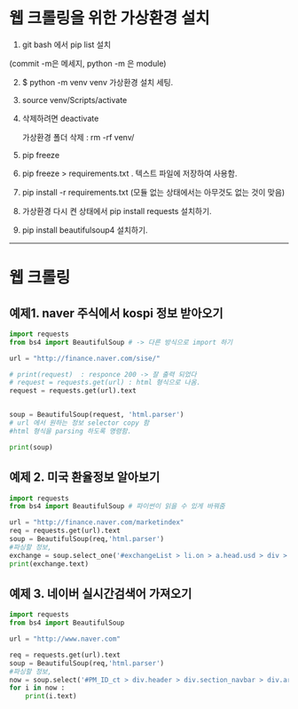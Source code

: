 # 웹 크롤링을 위한 가상환경 설치

1. git bash 에서 pip list 설치 

(commit -m은 메세지, python -m 은 module)



2. $ python -m venv venv 가상환경 설치  세팅.



3.  source venv/Scripts/activate



4. 삭제하려면 deactivate

   가상환경 폴더 삭제 : rm -rf venv/



5. pip freeze 

6. pip freeze > requirements.txt . 텍스트 파일에 저장하여 사용함. 



7. pip install -r requirements.txt (모듈 없는 상태에서는 아무것도 없는 것이 맞음)



8. 가상환경 다시 켠 상태에서 pip install requests 설치하기. 
9. pip install beautifulsoup4 설치하기.





---------

# 웹 크롤링 

## 예제1. naver 주식에서 kospi 정보 받아오기

```python
import requests
from bs4 import BeautifulSoup # -> 다른 방식으로 import 하기 

url = "http://finance.naver.com/sise/"

# print(request)  : responce 200 -> 잘 출력 되었다
# request = requests.get(url) : html 형식으로 나옴.
request = requests.get(url).text


soup = BeautifulSoup(request, 'html.parser') 
# url 에서 원하는 정보 selector copy 함 
#html 형식을 parsing 하도록 명령함. 

print(soup)
```





## 예제 2. 미국 환율정보 알아보기 

```python
import requests
from bs4 import BeautifulSoup # 파이썬이 읽을 수 있게 바꿔줌

url = "http://finance.naver.com/marketindex"
req = requests.get(url).text
soup = BeautifulSoup(req,'html.parser') 
#파싱할 정보,
exchange = soup.select_one('#exchangeList > li.on > a.head.usd > div > span.value') #미국 달러 정보가 저장되어 있는 slector 
print(exchange.text)
```



## 예제 3. 네이버 실시간검색어 가져오기

```python
import requests
from bs4 import BeautifulSoup

url = "http://www.naver.com"

req = requests.get(url).text
soup = BeautifulSoup(req,'html.parser') 
#파싱할 정보,
now = soup.select('#PM_ID_ct > div.header > div.section_navbar > div.area_hotkeyword.PM_CL_realtimeKeyword_base > div.ah_roll.PM_CL_realtimeKeyword_rolling_base > div > ul > li > a > span.ah_k') #실시간 검색 정보가 저장되어 있는 slector 
for i in now :
    print(i.text)
```






